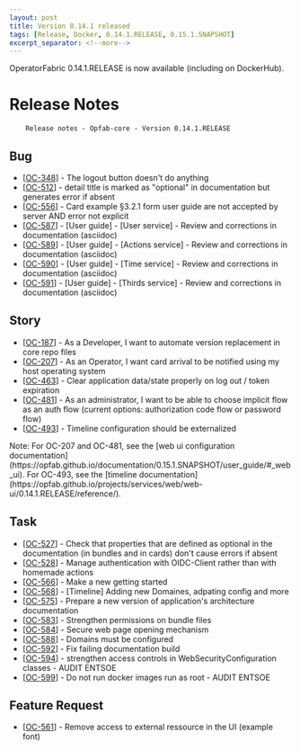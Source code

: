 ```yaml
---
layout: post
title: Version 0.14.1 released
tags: [Release, Docker, 0.14.1.RELEASE, 0.15.1.SNAPSHOT]
excerpt_separator: <!--more-->
---
```

OperatorFabric 0.14.1.RELEASE is now available (including on DockerHub).
<!--more-->

# Release Notes


        Release notes - Opfab-core - Version 0.14.1.RELEASE
    
<h2>        Bug
</h2>
<ul>
<li>[<a href='https://opfab.atlassian.net/browse/OC-348'>OC-348</a>] -         The logout button doesn&#39;t do anything
</li>
<li>[<a href='https://opfab.atlassian.net/browse/OC-512'>OC-512</a>] -         detail title is marked as &quot;optional&quot; in documentation but generates error if absent
</li>
<li>[<a href='https://opfab.atlassian.net/browse/OC-556'>OC-556</a>] -         Card example §3.2.1 form user guide are not accepted by server AND error not explicit
</li>
<li>[<a href='https://opfab.atlassian.net/browse/OC-587'>OC-587</a>] -         [User guide] - [User service] - Review and corrections in documentation (asciidoc)
</li>
<li>[<a href='https://opfab.atlassian.net/browse/OC-589'>OC-589</a>] -         [User guide] - [Actions service] - Review and corrections in documentation (asciidoc)
</li>
<li>[<a href='https://opfab.atlassian.net/browse/OC-590'>OC-590</a>] -         [User guide] - [Time service] - Review and corrections in documentation (asciidoc)
</li>
<li>[<a href='https://opfab.atlassian.net/browse/OC-591'>OC-591</a>] -         [User guide] - [Thirds service] - Review and corrections in documentation (asciidoc)
</li>
</ul>
    
<h2>        Story
</h2>
<ul>
<li>[<a href='https://opfab.atlassian.net/browse/OC-187'>OC-187</a>] -         As a Developer, I want to automate version replacement in core repo files
</li>
<li>[<a href='https://opfab.atlassian.net/browse/OC-207'>OC-207</a>] -         As an Operator, I want card arrival to be notified using my host operating system
</li>
<li>[<a href='https://opfab.atlassian.net/browse/OC-463'>OC-463</a>] -         Clear application data/state properly on log out / token expiration
</li>
<li>[<a href='https://opfab.atlassian.net/browse/OC-481'>OC-481</a>] -         As an administrator, I want to be able to choose implicit flow as an auth flow (current options: authorization code flow or password flow)
</li>
<li>[<a href='https://opfab.atlassian.net/browse/OC-493'>OC-493</a>] -         Timeline configuration should be externalized
</li>
</ul>

</li>
Note: For OC-207 and OC-481, see the [web ui configuration documentation](https://opfab.github.io/documentation/0.15.1.SNAPSHOT/user_guide/#_web_ui).
For OC-493, see the [timeline documentation](https://opfab.github.io/projects/services/web/web-ui/0.14.1.RELEASE/reference/).
    
<h2>        Task
</h2>
<ul>
<li>[<a href='https://opfab.atlassian.net/browse/OC-527'>OC-527</a>] -         Check that properties that are defined as optional in the documentation (in bundles and in cards) don&#39;t cause errors if absent
</li>
<li>[<a href='https://opfab.atlassian.net/browse/OC-528'>OC-528</a>] -         Manage authentication with OIDC-Client rather than with homemade actions
</li>
<li>[<a href='https://opfab.atlassian.net/browse/OC-566'>OC-566</a>] -         Make a new getting started
</li>
<li>[<a href='https://opfab.atlassian.net/browse/OC-568'>OC-568</a>] -         [Timeline] Adding new Domaines, adpating config and more
</li>
<li>[<a href='https://opfab.atlassian.net/browse/OC-575'>OC-575</a>] -         Prepare a new version of application&#39;s architecture documentation
</li>
<li>[<a href='https://opfab.atlassian.net/browse/OC-583'>OC-583</a>] -         Strengthen permissions on bundle files
</li>
<li>[<a href='https://opfab.atlassian.net/browse/OC-584'>OC-584</a>] -         Secure web page opening mechanism 
</li>
<li>[<a href='https://opfab.atlassian.net/browse/OC-588'>OC-588</a>] -         Domains must be configured
</li>
<li>[<a href='https://opfab.atlassian.net/browse/OC-592'>OC-592</a>] -         Fix failing documentation build
</li>
<li>[<a href='https://opfab.atlassian.net/browse/OC-594'>OC-594</a>] -         strengthen access controls  in WebSecurityConfiguration classes - AUDIT ENTSOE
</li>
<li>[<a href='https://opfab.atlassian.net/browse/OC-599'>OC-599</a>] -         Do not run docker images run as root - AUDIT ENTSOE 
</li>
</ul>
            
<h2>        Feature Request
</h2>
<ul>
<li>[<a href='https://opfab.atlassian.net/browse/OC-561'>OC-561</a>] -         Remove access to external ressource in the UI (example font) 
</li>
</ul>
